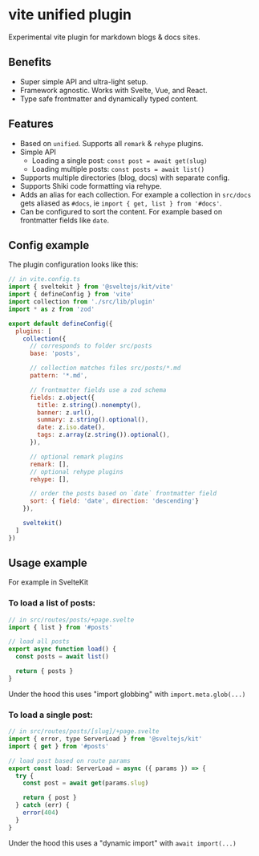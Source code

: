 # vite unified plugin

Experimental vite plugin for markdown blogs & docs sites.

## Benefits

- Super simple API and ultra-light setup.
- Framework agnostic. Works with Svelte, Vue, and React.
- Type safe frontmatter and dynamically typed content.

## Features

- Based on `unified`. Supports all `remark` & `rehype` plugins.
- Simple API
  - Loading a single post: `const post = await get(slug)`
  - Loading multiple posts: `const posts = await list()`
- Supports multiple directories (blog, docs) with separate config.
- Supports Shiki code formatting via rehype.
- Adds an alias for each collection. For example a collection in `src/docs` gets aliased as `#docs`, ie `import { get, list } from '#docs'`.
- Can be configured to sort the content. For example based on frontmatter fields like `date`.

## Config example

The plugin configuration looks like this:

```javascript
// in vite.config.ts
import { sveltekit } from '@sveltejs/kit/vite'
import { defineConfig } from 'vite'
import collection from './src/lib/plugin'
import * as z from 'zod'

export default defineConfig({
  plugins: [
    collection({
      // corresponds to folder src/posts
      base: 'posts',

      // collection matches files src/posts/*.md
      pattern: '*.md',

      // frontmatter fields use a zod schema
      fields: z.object({
        title: z.string().nonempty(),
        banner: z.url(),
        summary: z.string().optional(),
        date: z.iso.date(),
        tags: z.array(z.string()).optional(),
      }),

      // optional remark plugins
      remark: [],
      // optional rehype plugins
      rehype: [],

      // order the posts based on `date` frontmatter field
      sort: { field: 'date', direction: 'descending'}
    }),

    sveltekit()
  ]
})
```

## Usage example

For example in SvelteKit

### To load a list of posts:

```javascript
// in src/routes/posts/+page.svelte
import { list } from '#posts'

// load all posts
export async function load() {
  const posts = await list()

  return { posts }
}
```

Under the hood this uses "import globbing" with `import.meta.glob(...)`

### To load a single post:

```javascript
// in src/routes/posts/[slug]/+page.svelte
import { error, type ServerLoad } from '@sveltejs/kit'
import { get } from '#posts'

// load post based on route params
export const load: ServerLoad = async ({ params }) => {
  try {
    const post = await get(params.slug)

    return { post }
  } catch (err) {
    error(404)
  }
}
```

Under the hood this uses a "dynamic import" with `await import(...)`
